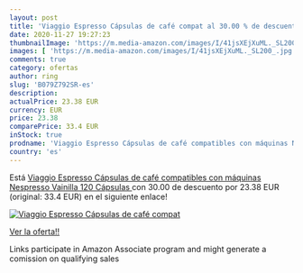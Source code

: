 ```yaml
---
layout: post
title: 'Viaggio Espresso Cápsulas de café compat al 30.00 % de descuento'
date: 2020-11-27 19:27:23
thumbnailImage: 'https://m.media-amazon.com/images/I/41jsXEjXuML._SL200_.jpg'
images: [ 'https://m.media-amazon.com/images/I/41jsXEjXuML._SL200_.jpg' ]
comments: true
category: ofertas
author: ring
slug: 'B079Z792SR-es'
description:
actualPrice: 23.38 EUR
currency: EUR
price: 23.38
comparePrice: 33.4 EUR
inStock: true
prodname: 'Viaggio Espresso Cápsulas de café compatibles con máquinas Nespresso Vainilla  120 Cápsulas '
country: 'es'
---
```


Está [Viaggio Espresso Cápsulas de café compatibles con máquinas Nespresso Vainilla  120 Cápsulas ](https://www.amazon.es/dp/B079Z792SR/?tag=tolees-21) con 30.00 de descuento por 23.38 EUR (original: 33.4 EUR) en el siguiente enlace!

[![Viaggio Espresso Cápsulas de café compat](https://m.media-amazon.com/images/I/41jsXEjXuML._SL200_.jpg)](https://www.amazon.es/dp/B079Z792SR/?tag=tolees-21)

[Ver la oferta!!](https://www.amazon.es/dp/B079Z792SR/?tag=tolees-21)

Links participate in Amazon Associate program and might generate a comission on qualifying sales



